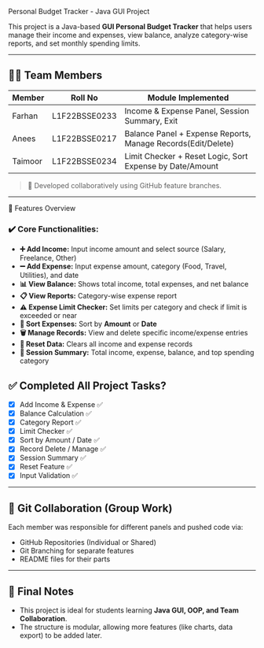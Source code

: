 
 Personal Budget Tracker - Java GUI Project

This project is a Java-based **GUI Personal Budget Tracker** that helps users manage their income and expenses, view balance, analyze category-wise reports, and set monthly spending limits.

---

## 👨‍💻 Team Members

| Member       | Roll No        | Module Implemented                |
|--------------|----------------|-----------------------------------|
| Farhan       | L1F22BSSE0233  | Income & Expense Panel, Session Summary, Exit            |
| Anees        | L1F22BSSE0217  | Balance Panel + Expense Reports, Manage Records(Edit/Delete)|
| Taimoor      | L1F22BSSE0234  | Limit Checker + Reset Logic, Sort Expense by Date/Amount       |

> 🔄 Developed collaboratively using GitHub feature branches.

---

🔧 Features Overview

### ✔️ Core Functionalities:
- **➕ Add Income:** Input income amount and select source (Salary, Freelance, Other)
- **➖ Add Expense:** Input expense amount, category (Food, Travel, Utilities), and date
- **📊 View Balance:** Shows total income, total expenses, and net balance
- **📋 View Reports:** Category-wise expense report
- **⚠️ Expense Limit Checker:** Set limits per category and check if limit is exceeded or near
- **🔁 Sort Expenses:** Sort by **Amount** or **Date**
- **🗑️ Manage Records:** View and delete specific income/expense entries
- **🧹 Reset Data:** Clears all income and expense records
- **📌 Session Summary:** Total income, expense, balance, and top spending category
## ✅ Completed All Project Tasks?

- [x] Add Income & Expense ✅  
- [x] Balance Calculation ✅  
- [x] Category Report ✅  
- [x] Limit Checker ✅  
- [x] Sort by Amount / Date ✅  
- [x] Record Delete / Manage ✅  
- [x] Session Summary ✅  
- [x] Reset Feature ✅  
- [x] Input Validation ✅  

---

## 🔄 Git Collaboration (Group Work)

Each member was responsible for different panels and pushed code via:
- GitHub Repositories (Individual or Shared)
- Git Branching for separate features
- README files for their parts

---

## 🏁 Final Notes

- This project is ideal for students learning **Java GUI, OOP, and Team Collaboration**.
- The structure is modular, allowing more features (like charts, data export) to be added later.

